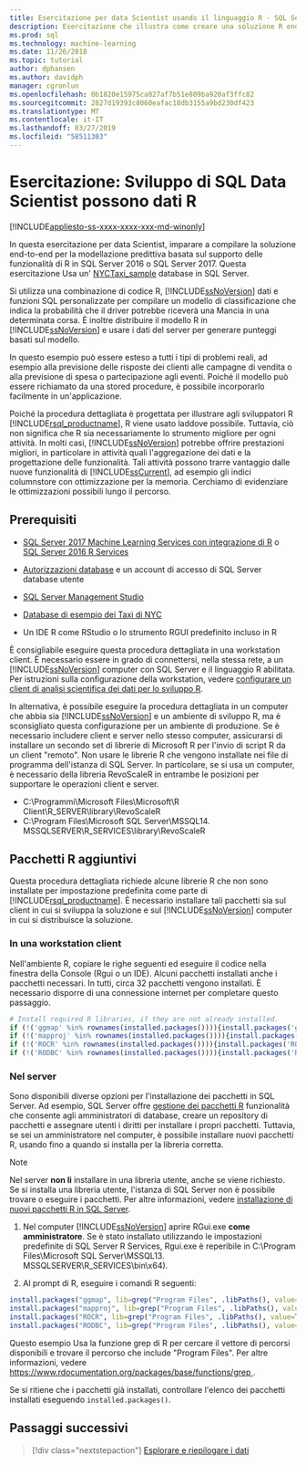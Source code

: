 ```yaml
---
title: Esercitazione per data Scientist usando il linguaggio R - SQL Server Machine Learning
description: Esercitazione che illustra come creare una soluzione R end-to-end per analitica nel database.
ms.prod: sql
ms.technology: machine-learning
ms.date: 11/26/2018
ms.topic: tutorial
author: dphansen
ms.author: davidph
manager: cgronlun
ms.openlocfilehash: 0b1820e15975ca027af7b51e809ba920af3ffc82
ms.sourcegitcommit: 2827d19393c8060eafac18db3155a9bd230df423
ms.translationtype: MT
ms.contentlocale: it-IT
ms.lasthandoff: 03/27/2019
ms.locfileid: "58511303"
---
```

# <a name="tutorial-sql-development-for-r-data-scientists"></a>Esercitazione: Sviluppo di SQL Data Scientist possono dati R
[!INCLUDE[appliesto-ss-xxxx-xxxx-xxx-md-winonly](../../includes/appliesto-ss-xxxx-xxxx-xxx-md-winonly.md)]

In questa esercitazione per data Scientist, imparare a compilare la soluzione end-to-end per la modellazione predittiva basata sul supporto delle funzionalità di R in SQL Server 2016 o SQL Server 2017. Questa esercitazione Usa un' [NYCTaxi_sample](demo-data-nyctaxi-in-sql.md) database in SQL Server. 

Si utilizza una combinazione di codice R, [!INCLUDE[ssNoVersion](../../includes/ssnoversion-md.md)] dati e funzioni SQL personalizzate per compilare un modello di classificazione che indica la probabilità che il driver potrebbe riceverà una Mancia in una determinata corsa. È inoltre distribuire il modello R in [!INCLUDE[ssNoVersion](../../includes/ssnoversion-md.md)] e usare i dati del server per generare punteggi basati sul modello.

In questo esempio può essere esteso a tutti i tipi di problemi reali, ad esempio alla previsione delle risposte dei clienti alle campagne di vendita o alla previsione di spesa o partecipazione agli eventi. Poiché il modello può essere richiamato da una stored procedure, è possibile incorporarlo facilmente in un'applicazione.

Poiché la procedura dettagliata è progettata per illustrare agli sviluppatori R [!INCLUDE[rsql_productname](../../includes/rsql-productname-md.md)], R viene usato laddove possibile. Tuttavia, ciò non significa che R sia necessariamente lo strumento migliore per ogni attività. In molti casi, [!INCLUDE[ssNoVersion](../../includes/ssnoversion-md.md)] potrebbe offrire prestazioni migliori, in particolare in attività quali l'aggregazione dei dati e la progettazione delle funzionalità.  Tali attività possono trarre vantaggio dalle nuove funzionalità di [!INCLUDE[ssCurrent](../../includes/sscurrent-md.md)], ad esempio gli indici columnstore con ottimizzazione per la memoria. Cerchiamo di evidenziare le ottimizzazioni possibili lungo il percorso.

## <a name="prerequisites"></a>Prerequisiti

+ [SQL Server 2017 Machine Learning Services con integrazione di R](../install/sql-machine-learning-services-windows-install.md#verify-installation) o [SQL Server 2016 R Services](../install/sql-r-services-windows-install.md)

+ [Autorizzazioni database](../security/user-permission.md) e un account di accesso di SQL Server database utente

+ [SQL Server Management Studio](https://docs.microsoft.com/sql/ssms/download-sql-server-management-studio-ssms)

+ [Database di esempio dei Taxi di NYC](demo-data-nyctaxi-in-sql.md)

+ Un IDE R come RStudio o lo strumento RGUI predefinito incluso in R

È consigliabile eseguire questa procedura dettagliata in una workstation client. È necessario essere in grado di connettersi, nella stessa rete, a un [!INCLUDE[ssNoVersion](../../includes/ssnoversion-md.md)] computer con SQL Server e il linguaggio R abilitata. Per istruzioni sulla configurazione della workstation, vedere [configurare un client di analisi scientifica dei dati per lo sviluppo R](../r/set-up-a-data-science-client.md).

In alternativa, è possibile eseguire la procedura dettagliata in un computer che abbia sia [!INCLUDE[ssNoVersion](../../includes/ssnoversion-md.md)] e un ambiente di sviluppo R, ma è sconsigliato questa configurazione per un ambiente di produzione. Se è necessario includere client e server nello stesso computer, assicurarsi di installare un secondo set di librerie di Microsoft R per l'invio di script R da un client "remoto". Non usare le librerie R che vengono installate nei file di programma dell'istanza di SQL Server. In particolare, se si usa un computer, è necessario della libreria RevoScaleR in entrambe le posizioni per supportare le operazioni client e server.

+ C:\Programmi\Microsoft Files\Microsoft\R Client\R_SERVER\library\RevoScaleR 
+ C:\Program Files\Microsoft SQL Server\MSSQL14. MSSQLSERVER\R_SERVICES\library\RevoScaleR

<a name="add-packages"></a>

## <a name="additional-r-packages"></a>Pacchetti R aggiuntivi

Questa procedura dettagliata richiede alcune librerie R che non sono installate per impostazione predefinita come parte di [!INCLUDE[rsql_productname](../../includes/rsql-productname-md.md)]. È necessario installare tali pacchetti sia sul client in cui si sviluppa la soluzione e sul [!INCLUDE[ssNoVersion](../../includes/ssnoversion-md.md)] computer in cui si distribuisce la soluzione.

### <a name="on-a-client-workstation"></a>In una workstation client

Nell'ambiente R, copiare le righe seguenti ed eseguire il codice nella finestra della Console (Rgui o un IDE). Alcuni pacchetti installati anche i pacchetti necessari. In tutti, circa 32 pacchetti vengono installati. È necessario disporre di una connessione internet per completare questo passaggio.
    
  ```R
  # Install required R libraries, if they are not already installed.
  if (!('ggmap' %in% rownames(installed.packages()))){install.packages('ggmap')}
  if (!('mapproj' %in% rownames(installed.packages()))){install.packages('mapproj')}
  if (!('ROCR' %in% rownames(installed.packages()))){install.packages('ROCR')}
  if (!('RODBC' %in% rownames(installed.packages()))){install.packages('RODBC')}
  ```

### <a name="on-the-server"></a>Nel server

Sono disponibili diverse opzioni per l'installazione dei pacchetti in SQL Server. Ad esempio, SQL Server offre [gestione dei pacchetti R](../r/install-additional-r-packages-on-sql-server.md) funzionalità che consente agli amministratori di database, creare un repository di pacchetti e assegnare utenti i diritti per installare i propri pacchetti. Tuttavia, se sei un amministratore nel computer, è possibile installare nuovi pacchetti R, usando fino a quando si installa per la libreria corretta.

> [!NOTE]
> Nel server **non li** installare in una libreria utente, anche se viene richiesto. Se si installa una libreria utente, l'istanza di SQL Server non è possibile trovare o eseguire i pacchetti. Per altre informazioni, vedere [installazione di nuovi pacchetti R in SQL Server](../r/install-additional-r-packages-on-sql-server.md).

1. Nel computer [!INCLUDE[ssNoVersion](../../includes/ssnoversion-md.md)] aprire RGui.exe **come amministratore**.  Se è stato installato utilizzando le impostazioni predefinite di SQL Server R Services, Rgui.exe è reperibile in C:\Program Files\Microsoft SQL Server\MSSQL13. MSSQLSERVER\R_SERVICES\bin\x64).

2. Al prompt di R, eseguire i comandi R seguenti:
  
  ```R
  install.packages("ggmap", lib=grep("Program Files", .libPaths(), value=TRUE)[1])
  install.packages("mapproj", lib=grep("Program Files", .libPaths(), value=TRUE)[1])
  install.packages("ROCR", lib=grep("Program Files", .libPaths(), value=TRUE)[1])
  install.packages("RODBC", lib=grep("Program Files", .libPaths(), value=TRUE)[1])
  ```
  Questo esempio Usa la funzione grep di R per cercare il vettore di percorsi disponibili e trovare il percorso che include "Program Files". Per altre informazioni, vedere [ https://www.rdocumentation.org/packages/base/functions/grep ](https://www.rdocumentation.org/packages/base/functions/grep).

  Se si ritiene che i pacchetti già installati, controllare l'elenco dei pacchetti installati eseguendo `installed.packages()`.

## <a name="next-steps"></a>Passaggi successivi

> [!div class="nextstepaction"]
> [Esplorare e riepilogare i dati](walkthrough-view-and-summarize-data-using-r.md)